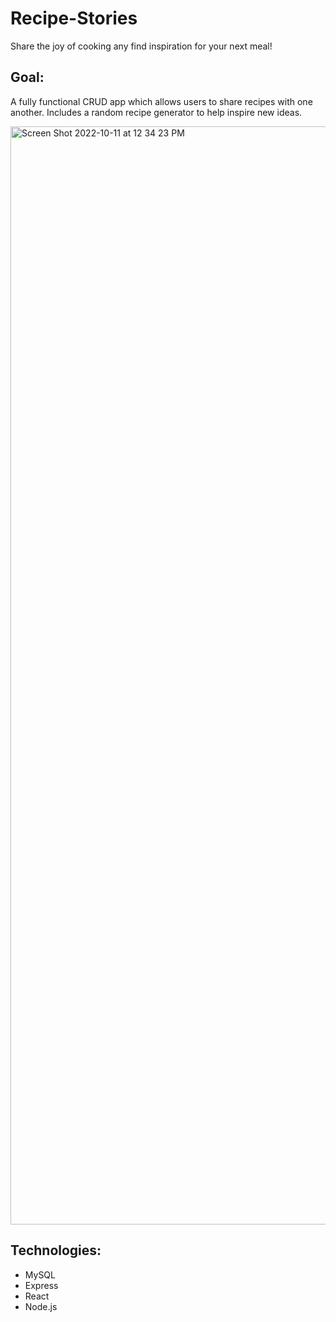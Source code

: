 # Recipe-Stories

Share the joy of cooking any find inspiration for your next meal! 

## Goal:
A fully functional CRUD app which allows users to share recipes with one another. Includes a random recipe generator to help inspire new ideas.  

<img width="1757" alt="Screen Shot 2022-10-11 at 12 34 23 PM" src="https://user-images.githubusercontent.com/81662359/199069969-dd618577-64f3-4783-9f88-65fc5bcc3233.png">



## Technologies:
* MySQL
* Express
* React
* Node.js
